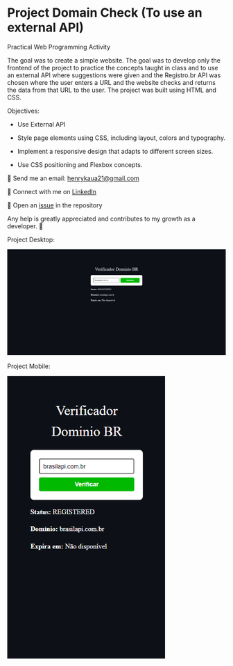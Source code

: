 # Project Domain Check (To use an external API) 

Practical Web Programming Activity

The goal was to create a simple website. The goal was to develop only the frontend of the project to practice the concepts taught in class and to use an external API where suggestions were given and the Registro.br API was chosen where the user enters a URL and the website checks and returns the data from that URL to the user. The project was built using HTML and CSS.

Objectives:
- Use External API

- Style page elements using CSS, including layout, colors and typography.

- Implement a responsive design that adapts to different screen sizes.

- Use CSS positioning and Flexbox concepts.

📧 Send me an email: henrykaua21@gmail.com 

🔗 Connect with me on [LinkedIn](https://www.linkedin.com/in/henry-kaua/)

🐛 Open an [issue](https://github.com/henrymzs/domain-query/issues) in the repository 

Any help is greatly appreciated and contributes to my growth as a developer. 🚀

Project Desktop:

![Imagem do Projeto Desktop](./assets/destop-project.png)

Project Mobile:

![Imagem do Projeto Desktop](./assets/moba-projects.png)

